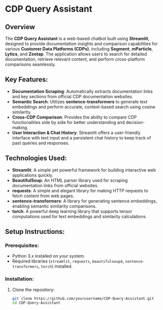 # CDP Query Assistant

## **Overview**  
The **CDP Query Assistant** is a web-based chatbot built using **Streamlit**, designed to provide documentation insights and comparison capabilities for various **Customer Data Platforms (CDPs)**, including **Segment**, **mParticle**, **Lytics**, and **Zeotap**. The application allows users to search for detailed documentation, retrieve relevant content, and perform cross-platform comparisons seamlessly.

## **Key Features**:
- **Documentation Scraping**: Automatically extracts documentation links and key sections from official CDP documentation websites.
- **Semantic Search**: Utilizes **sentence-transformers** to generate text embeddings and perform accurate, context-based search using cosine similarity.
- **Cross-CDP Comparison**: Provides the ability to compare CDP functionalities side by side for better understanding and decision-making.
- **User Interaction & Chat History**: Streamlit offers a user-friendly interface with text input and a persistent chat history to keep track of past queries and responses.

## **Technologies Used**:
- **Streamlit**: A simple yet powerful framework for building interactive web applications quickly.
- **BeautifulSoup**: An HTML parser library used for scraping documentation links from official websites.
- **requests**: A simple and elegant library for making HTTP requests to fetch content from web pages.
- **sentence-transformers**: A library for generating sentence embeddings, enabling semantic similarity comparisons.
- **torch**: A powerful deep learning library that supports tensor computations used for text embeddings and similarity calculations.

## **Setup Instructions**:

### **Prerequisites**:
- Python 3.x installed on your system.
- Required libraries (`streamlit`, `requests`, `beautifulsoup4`, `sentence-transformers`, `torch`) installed.

### **Installation**:
1. Clone the repository:
   ```bash
   git clone https://github.com/yourusername/CDP-Query-Assistant.git
   cd CDP-Query-Assistant
